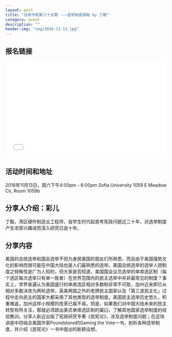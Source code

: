 ```yaml
---
layout: post
title: "谷雨书苑第八十五期 -——选举制度探秘 by 丁毅"
category: event
description: ""
header-img: "img/2016-11-13.jpg"
---
```


## 报名链接
<div style="width:100%; text-align:left;" ><iframe src="//eventbrite.com/tickets-external?eid=29210980830&ref=etckt" frameborder="0" height="300" width="100%" vspace="0" hspace="0" marginheight="5" marginwidth="5" scrolling="auto" allowtransparency="true"></iframe></div>

## 活动时间和地址
2016年11月13日，周六下午4:00pm - 6:00pm
Sofia University 1059 E Meadow Cir, Room 1059b

## 分享人介绍：彩儿
丁毅，湾区硬件制造业工程师，自学生时代起思考宪政问题近二十年，对选举制度产生浓厚兴趣进而深入研究已逾十年。

## 分享内容
美国的总统选举和国会选举不但为身居美国的朋友们所熟悉，而且由于美国强势文化的影响而很可能在中国大陆也是人们最熟悉的选举。美国总统选举的选举人团制度之特殊性是广为人知的，但大家是否知道，美国国会议员选举的单席选区制（每个选区每次选举只有单一胜者）在世界范围内的民主选举中并非最常见的制度？事实上，学界普遍认为美国盛行的单席选区相对多数制非常不可取，加州近来即已从相对多数决改为两轮选举，英美两国之外的老牌民主国家以及「第三波民主化」过程中走向民主的国家大都采用了其他类型的选举制度。美国民主选举历史悠久，积重难返，加州这样小规模的改革已属不易。但是，如果我们对中国大陆未来的民主转型有所关注，那就必须跳出美式单席选区制的窠臼，了解其他国家选举制度的经验教训。分享人新近出版了宪政研究专著《民宪论》，涉及选举制度问题；在这场讲座中将结合美国作家Poundstone的Gaming the Vote一书，剖析各种选举制度，并介绍《民宪论》一书中提出的新颖设想。


